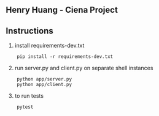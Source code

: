 ## Henry Huang - Ciena Project

## Instructions

1. install requirements-dev.txt
```
    pip install -r requirements-dev.txt
```
2. run server.py and client.py on separate shell instances
```
    python app/server.py
    python app/client.py
```
3. to run tests
```
    pytest
```
